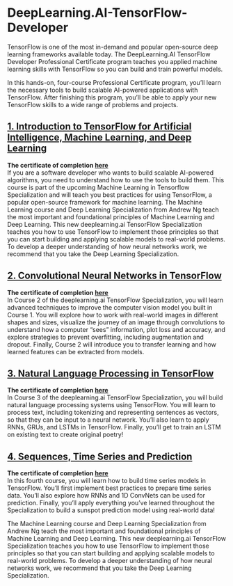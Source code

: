 # DeepLearning.AI-TensorFlow-Developer

TensorFlow is one of the most in-demand and popular open-source deep learning frameworks available today. The DeepLearning.AI TensorFlow Developer Professional Certificate program teaches you applied machine learning skills with TensorFlow so you can build and train powerful models. <br>

In this hands-on, four-course Professional Certificate program, you’ll learn the necessary tools to build scalable AI-powered applications with TensorFlow. After finishing this program, you’ll be able to apply your new TensorFlow skills to a wide range of problems and projects. <br>

## [1. Introduction to TensorFlow for Artificial Intelligence, Machine Learning, and Deep Learning](https://www.coursera.org/learn/introduction-tensorflow)
**The certificate of completion [here](https://www.coursera.org/account/accomplishments/certificate/FMY8X75WRMWM)** <br>
If you are a software developer who wants to build scalable AI-powered algorithms, you need to understand how to use the tools to build them. This course is part of the upcoming Machine Learning in Tensorflow Specialization and will teach you best practices for using TensorFlow, a popular open-source framework for machine learning. The Machine Learning course and Deep Learning Specialization from Andrew Ng teach the most important and foundational principles of Machine Learning and Deep Learning. This new deeplearning.ai TensorFlow Specialization teaches you how to use TensorFlow to implement those principles so that you can start building and applying scalable models to real-world problems. To develop a deeper understanding of how neural networks work, we recommend that you take the Deep Learning Specialization.

## [2. Convolutional Neural Networks in TensorFlow](https://www.coursera.org/learn/convolutional-neural-networks-tensorflow)
**The certificate of completion [here](https://www.coursera.org/account/accomplishments/certificate/N8CMWNTFXBC6)** <br>
In Course 2 of the deeplearning.ai TensorFlow Specialization, you will learn advanced techniques to improve the computer vision model you built in Course 1. You will explore how to work with real-world images in different shapes and sizes, visualize the journey of an image through convolutions to understand how a computer “sees” information, plot loss and accuracy, and explore strategies to prevent overfitting, including augmentation and dropout. Finally, Course 2 will introduce you to transfer learning and how learned features can be extracted from models. <br>

## [3. Natural Language Processing in TensorFlow](https://www.coursera.org/learn/natural-language-processing-tensorflow)
**The certificate of completion [here](https://www.coursera.org/account/accomplishments/certificate/HWERRPVFN7VM)** <br>
In Course 3 of the deeplearning.ai TensorFlow Specialization, you will build natural language processing systems using TensorFlow. You will learn to process text, including tokenizing and representing sentences as vectors, so that they can be input to a neural network. You’ll also learn to apply RNNs, GRUs, and LSTMs in TensorFlow. Finally, you’ll get to train an  LSTM on existing text to create original poetry! <br>

## [4. Sequences, Time Series and Prediction](https://www.coursera.org/learn/tensorflow-sequences-time-series-and-prediction)
**The certificate of completion [here](https://www.coursera.org/account/accomplishments/certificate/583LNUMQQJW6)** <br>
In this fourth course, you will learn how to build time series models in TensorFlow. You’ll first implement best practices to prepare time series data. You’ll also explore how RNNs and 1D ConvNets can be used for prediction. Finally, you’ll apply everything you’ve learned throughout the Specialization to build a sunspot prediction model using real-world data! <br>

The Machine Learning course and Deep Learning Specialization from Andrew Ng teach the most important and foundational principles of Machine Learning and Deep Learning. This new deeplearning.ai TensorFlow Specialization teaches you how to use TensorFlow to implement those principles so that you can start building and applying scalable models to real-world problems. To develop a deeper understanding of how neural networks work, we recommend that you take the Deep Learning Specialization.


